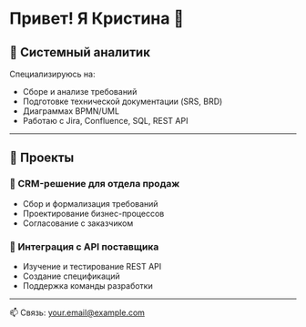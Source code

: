# Привет! Я Кристина 👋

## 💼 Системный аналитик

Специализируюсь на:
- Сборе и анализе требований
- Подготовке технической документации (SRS, BRD)
- Диаграммах BPMN/UML
- Работаю с Jira, Confluence, SQL, REST API

---

## 📁 Проекты

### 🔸 CRM-решение для отдела продаж
- Сбор и формализация требований
- Проектирование бизнес-процессов
- Согласование с заказчиком

### 🔸 Интеграция с API поставщика
- Изучение и тестирование REST API
- Создание спецификаций
- Поддержка команды разработки

---

📫 Связь: your.email@example.com
